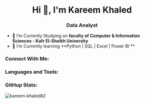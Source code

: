 <h1 align="center">Hi 👋, I'm Kareem Khaled</h1>
<h3 align="center">Data Analyst</h3>


- 🔭 I’m Currently Studying on **faculty of Computer & Information Sciences - Kafr El-Sheikh University‎**
- 🌱 I’m Currently learning **Python | SQL | Excel | Power BI **

<h3 align="left">Connect With Me:</h3>
<p align="left">

<h3 align="left">Languages and Tools:</h3>

<h3 align="left">GitHup Stats:</h3>
<p>&nbsp;<img align="left" src="https://github-readme-stats.vercel.app/api?username=ahmedtaha89&show_icons=true&locale=en" hight ="200" alt="kareem-khaled82" /></p><br><br><br><br><br><br><br>
<!-- 
<h3 align="left">Support:</h3>
<p><a href="https://www.buymeacoffee.com/ahmedtaha89"> <img align="left" src="https://cdn.buymeacoffee.com/buttons/v2/default-yellow.png" height="50" width="210" alt="ahmedtaha89" /></a></p>
 -->
